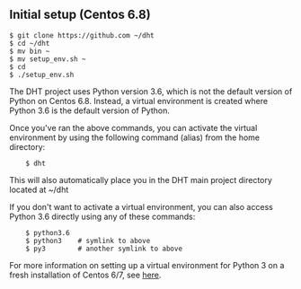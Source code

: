 ## Initial setup (Centos 6.8)

```
$ git clone https://github.com ~/dht
$ cd ~/dht
$ mv bin ~
$ mv setup_env.sh ~
$ cd
$ ./setup_env.sh
```

The DHT project uses Python version 3.6, which is not the default version
of Python on Centos 6.8. Instead, a virtual environment is created where
Python 3.6 is the default version of Python.

Once you've ran the above commands, you can activate the virtual
environment by using the following command (alias) from the home directory:
```
    $ dht
```
This will also automatically place you in the DHT main project directory
located at ~/dht

If you don't want to activate a virtual environment, you can also access
Python 3.6 directly using any of these commands:
```
    $ python3.6
    $ python3    # symlink to above
    $ py3        # another symlink to above
```
For more information on setting up a virtual environment for Python 3 on a
fresh installation of Centos 6/7, see [here](https://www.digitalocean.com/community/tutorials/how-to-install-python-3-and-set-up-a-local-programming-environment-on-centos-7).
